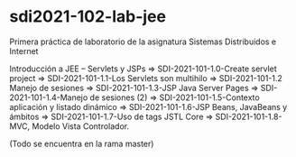 # sdi2021-102-lab-jee

Primera práctica de laboratorio de la asignatura Sistemas Distribuidos e Internet

Introducción a JEE – Servlets y JSPs
⇒ SDI-2021-101-1.0-Create servlet project
⇒ SDI-2021-101-1.1-Los Servlets son multihilo
⇒ SDI-2021-101-1.2 Manejo de sesiones
⇒ SDI-2021-101-1.3-JSP Java Server Pages
⇒ SDI-2021-101-1.4-Manejo de sesiones (2)
⇒ SDI-2021-101-1.5-Contexto aplicación y listado dinámico
⇒ SDI-2021-101-1.6-JSP Beans, JavaBeans y ámbitos
⇒ SDI-2021-101-1.7-Uso de tags JSTL Core
⇒ SDI-2021-101-1.8-MVC, Modelo Vista Controlador.

(Todo se encuentra en la rama master)
